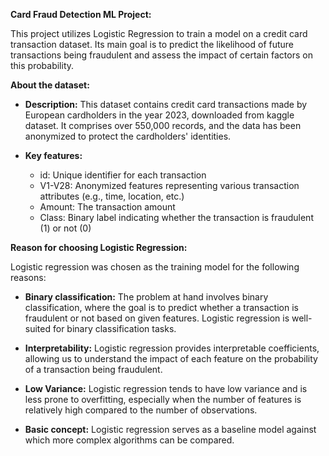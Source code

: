 **Card Fraud Detection ML Project:** 

This project utilizes Logistic Regression to train a model on a credit card transaction dataset. Its main goal is to predict the likelihood of future transactions being fraudulent and assess the impact of certain factors on this probability.

**About the dataset:** 

- __Description:__ This dataset contains credit card transactions made by European cardholders in the year 2023, downloaded from kaggle dataset. It comprises over 550,000 records, and the data has been anonymized to protect the cardholders' identities. 

- __Key features:__

  - id: Unique identifier for each transaction
  - V1-V28: Anonymized features representing various transaction attributes (e.g., time, location, etc.)
  - Amount: The transaction amount
  - Class: Binary label indicating whether the transaction is fraudulent (1) or not (0)
    
**Reason for choosing Logistic Regression:**

Logistic regression was chosen as the training model for the following reasons:

- **Binary classification:** The problem at hand involves binary classification, where the goal is to predict whether a transaction is fraudulent or not based on given features. Logistic regression is well-suited for binary classification tasks.

- **Interpretability:** Logistic regression provides interpretable coefficients, allowing us to understand the impact of each feature on the probability of a transaction being fraudulent. 

- **Low Variance:** Logistic regression tends to have low variance and is less prone to overfitting, especially when the number of features is relatively high compared to the number of observations. 

- **Basic concept:** Logistic regression serves as a baseline model against which more complex algorithms can be compared. 
